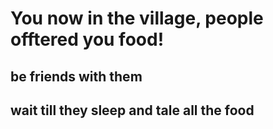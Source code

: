 # You now in the village, people offtered you food!
## be friends with them
## wait till they sleep and tale all the food 

